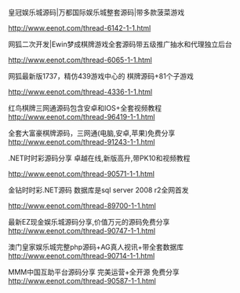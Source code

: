 皇冠娱乐城源码|万都国际娱乐城整套源码|带多款菠菜游戏

http://www.eenot.com/thread-6142-1-1.html

网狐二次开发|Ewin梦成棋牌游戏全套源码带五级推广抽水和代理独立后台

http://www.eenot.com/thread-6065-1-1.html

网狐最新版1737，精仿439游戏中心的 棋牌源码+81个子游戏

http://www.eenot.com/thread-4336-1-1.html



红鸟棋牌三网通源码包含安卓和IOS+全套视频教程
http://www.eenot.com/thread-96419-1-1.html

全套大富豪棋牌源码，三网通(电脑,安卓,苹果)免费分享
http://www.eenot.com/thread-91243-1-1.html

.NET时时彩源码分享 卓越在线,新版高升,带PK10和视频教程

http://www.eenot.com/thread-90571-1-1.html


金钻时时彩.NET源码 数据库是sql server 2008 r2全网首发

http://www.eenot.com/thread-89700-1-1.html


最新EZ现金娱乐城源码分享,价值万元的源码免费分享
http://www.eenot.com/thread-90747-1-1.html

澳门皇家娱乐城完整php源码+AG真人视讯+带全套数据库
http://www.eenot.com/thread-90714-1-1.html

MMM中国互助平台源码分享 完美运营+全开源 免费分享
http://www.eenot.com/thread-90587-1-1.html
